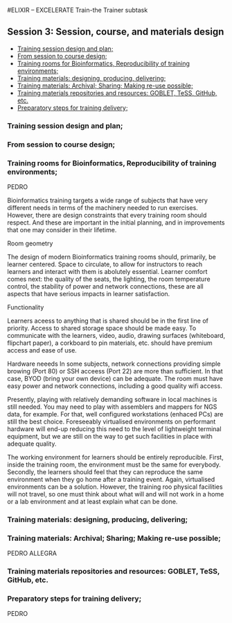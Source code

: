 #ELIXIR – EXCELERATE Train-the Trainer subtask

## Session 3: Session, course, and materials design

* [Training session design and plan;](#sessions)
* [From session to course design;](#design)
* [Training rooms for Bioinformatics, Reproducibility of training environments;](#rooms)
* [Training materials: designing, producing, delivering;](#mat1)
* [Training materials: Archival; Sharing; Making re-use possible;](#mat1)
* [Training materials repositories and resources: GOBLET, TeSS, GitHub, etc.](#mat1)
* [Preparatory steps for training delivery;](#preparatory)

<a name="sessions"></a>
### Training session design and plan;
<a name="design"></a>
### From session to course design;
<a name="rooms"></a>
### Training rooms for Bioinformatics, Reproducibility of training environments;

PEDRO

Bioinformatics training targets a wide range of subjects that have very different needs in terms of the machinery needed to run exercises. However, there are design constraints that every training room should respect. And these are important in the initial planning, and in improvements that one may consider in their lifetime.

Room geometry

The design of modern Bioinformatics training rooms should, primarily, be learner centered. Space to circulate, to allow for instructors to reach learners and interact with them is abolutely essential. Learner comfort comes next: the quality of the seats, the lighting, the room temperature control, the stability of power and network connections, these are all aspects that have serious impacts in learner satisfaction.

Functionality

Learners aceess to anything that is shared should be in the first line of priority. Access to shared storage space should be made easy. To communicate with the learners, video, audio, drawing surfaces (whiteboard, flipchart paper), a corkboard to pin materials, etc. should have premium access and ease of use.

Hardware neeeds
In some subjects, network connections providing simple browing (Port 80) or SSH acceess (Port 22) are more than sufficient. In that case, BYOD (bring your own device) can be adequate. The room must have easy power and network connections, including a good quality wifi access. 

Presently, playing with relatively demanding software in local machines is still needed. You may need to play with assemblers and mappers for NGS data, for example. For that, well configured workstations (enhaced  PCs) are still the best choice. Foreseeably virtualised environments on performant hardware will end-up reducing  this need to the level of lightweight terminal equipment, but we are still on the way to get such facilities in place with adequate quality.

The working environment for learners should be entirely reproducible. First, inside the training room, the environment must be the same for everybody. Secondly, the learners should feel that they can reproduce the same  environment when they go home after a training event. Again, virtualised environments can be a solution. However, the training roo physical facilities will not travel, so one must think about what will and will not work in a home or a lab environment and at least explain what can be done.




<a name="mat1"></a>
### Training materials: designing, producing, delivering;

<a name="mat2"></a>
### Training materials: Archival; Sharing; Making re-use possible;
PEDRO
ALLEGRA
<a name="mat3"></a>
###  Training materials repositories and resources: GOBLET, TeSS, GitHub, etc.
<a name="preparatory"></a>
### Preparatory steps for training delivery;
PEDRO
